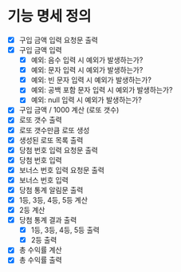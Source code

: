 # 기능 명세 정의
- [x] 구입 금액 입력 요청문 출력
- [x] 구입 금액 입력
  - [x] 예외: 음수 입력 시 예외가 발생하는가?
  - [x] 예외: 문자 입력 시 예외가 발생하는가?
  - [x] 예외: 빈 문자 입력 시 예외가 발생하는가?
  - [x] 예외: 공백 포함 문자 입력 시 예외가 발생하는가?
  - [x] 예외: null 입력 시 예외가 발생하는가?
- [x] 구입 금액 / 1000 계산 (로또 갯수)
- [x] 로또 갯수 출력
- [x] 로또 갯수만큼 로또 생성
- [x] 생성된 로또 목록 출력
- [x] 당첨 번호 입력 요청문 출력
- [x] 당첨 번호 입력
- [x] 보너스 번호 입력 요청문 출력
- [x] 보너스 번호 입력
- [x] 당첨 통계 알림문 출력
- [x] 1등, 3등, 4등, 5등 계산
- [x] 2등 계산
- [x] 당첨 통계 결과 출력
  - [x] 1등, 3등, 4등, 5등 출력
  - [x] 2등 출력
- [x] 총 수익률 계산
- [x] 총 수익률 출력
